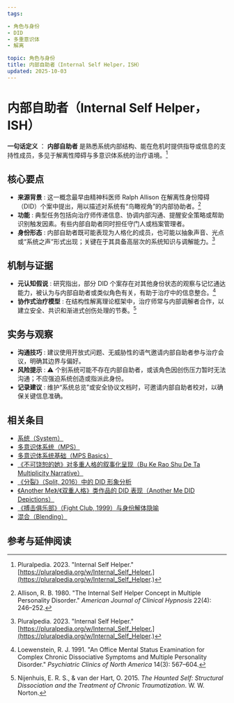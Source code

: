 ```yaml
---
tags:

- 角色与身份
- DID
- 多重意识体
- 解离

topic: 角色与身份
title: 内部自助者（Internal Self Helper，ISH）
updated: 2025-10-03
---
```


# 内部自助者（Internal Self Helper，ISH）

**一句话定义** ： **内部自助者** 是熟悉系统内部结构、能在危机时提供指导或信息的支持性成员，多见于解离性障碍与多意识体系统的治疗语境。[^ish-pluralpedia]

## 核心要点

- **来源背景** : 这一概念最早由精神科医师 Ralph Allison 在解离性身份障碍（DID）个案中提出，用以描述对系统有“鸟瞰视角”的内部协助者。[^allison1980]
- **功能** : 典型任务包括向治疗师传递信息、协调内部沟通、提醒安全策略或帮助识别触发因素。有些内部自助者同时担任守门人或档案管理者。
- **身份形态** : 内部自助者既可能表现为人格化的成员，也可能以抽象声音、光点或“系统之声”形式出现；关键在于其具备高层次的系统知识与调解能力。[^ish-pluralpedia]

## 机制与证据

- **元认知假说** : 研究指出，部分 DID 个案存在对其他身份状态的观察与记忆通达能力，被认为与内部自助者或类似角色有关，有助于治疗中的信息整合。[^loewenstein1991]
- **协作式治疗模型** : 在结构性解离理论框架中，治疗师常与内部调解者合作，以建立安全、共识和渐进式创伤处理的节奏。[^nijenhuis2015]

## 实务与观察

- **沟通技巧** : 建议使用开放式问题、无威胁性的语气邀请内部自助者参与治疗会议，明确其边界与偏好。
- **风险提示** : ⚠ 个别系统可能不存在内部自助者，或该角色因创伤压力暂时无法沟通；不应强迫系统创造或指派此身份。
- **记录建议** : 维护“系统总览”或安全协议文档时，可邀请内部自助者校对，以确保关键信息准确。

## 相关条目

- [系统（System）](System.md)
- [多意识体系统（MPS）](Multiple_Personality_System.md)
- [多意识体系统基础（MPS Basics）](Mps-Basics.md)
- [《不可饶恕的她》对多重人格的叙事化呈现（Bu Ke Rao Shu De Ta Multiplicity Narrative）](Bu-Ke-Raoshu-De-Ta-Multiplicity-Narrative.md)
- [《分裂》（Split, 2016）中的 DID 形象分析](Split-2016-DID-Representation.md)
- [《Another Me》/《双重人格》类作品的 DID 表现（Another Me DID Depictions）](Another-Me-DID-Depictions.md)
- [《搏击俱乐部》（Fight Club, 1999）与身份解体隐喻](Fight-Club-1999-Identity-Metaphor.md)
- [混合（Blending）](Blending.md)

## 参考与延伸阅读

[^ish-pluralpedia]: Pluralpedia. 2023. "Internal Self Helper." [https://pluralpedia.org/w/Internal_Self_Helper.](https://pluralpedia.org/w/Internal_Self_Helper.)
[^allison1980]: Allison, R. B. 1980. "The Internal Self Helper Concept in Multiple Personality Disorder." *American Journal of Clinical Hypnosis* 22(4): 246–252.
[^loewenstein1991]: Loewenstein, R. J. 1991. "An Office Mental Status Examination for Complex Chronic Dissociative Symptoms and Multiple Personality Disorder." *Psychiatric Clinics of North America* 14(3): 567–604.
[^nijenhuis2015]: Nijenhuis, E. R. S., & van der Hart, O. 2015. *The Haunted Self: Structural Dissociation and the Treatment of Chronic Traumatization*. W. W. Norton.
